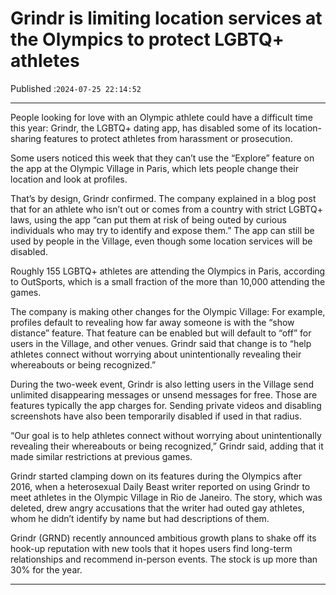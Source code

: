 # Grindr is limiting location services at the Olympics to protect LGBTQ+ athletes

Published :`2024-07-25 22:14:52`

---

People looking for love with an Olympic athlete could have a difficult time this year: Grindr, the LGBTQ+ dating app, has disabled some of its location-sharing features to protect athletes from harassment or prosecution.

Some users noticed this week that they can’t use the “Explore” feature on the app at the Olympic Village in Paris, which lets people change their location and look at profiles.

That’s by design, Grindr confirmed. The company explained in a blog post that for an athlete who isn’t out or comes from a country with strict LGBTQ+ laws, using the app “can put them at risk of being outed by curious individuals who may try to identify and expose them.” The app can still be used by people in the Village, even though some location services will be disabled.

Roughly 155 LGBTQ+ athletes are attending the Olympics in Paris, according to OutSports, which is a small fraction of the more than 10,000 attending the games.

The company is making other changes for the Olympic Village: For example, profiles default to revealing how far away someone is with the “show distance” feature. That feature can be enabled but will default to “off” for users in the Village, and other venues. Grindr said that change is to “help athletes connect without worrying about unintentionally revealing their whereabouts or being recognized.”

During the two-week event, Grindr is also letting users in the Village send unlimited disappearing messages or unsend messages for free. Those are features typically the app charges for. Sending private videos and disabling screenshots have also been temporarily disabled if used in that radius.

“Our goal is to help athletes connect without worrying about unintentionally revealing their whereabouts or being recognized,” Grindr said, adding that it made similar restrictions at previous games.

Grindr started clamping down on its features during the Olympics after 2016, when a heterosexual Daily Beast writer reported on using Grindr to meet athletes in the Olympic Village in Rio de Janeiro. The story, which was deleted, drew angry accusations that the writer had outed gay athletes, whom he didn’t identify by name but had descriptions of them.

Grindr (GRND) recently announced ambitious growth plans to shake off its hook-up reputation with new tools that it hopes users find long-term relationships and recommend in-person events. The stock is up more than 30% for the year.

---

